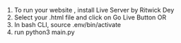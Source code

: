 1. To run your website , install Live Server by Ritwick Dey
2. Select your .html file and click on Go Live Button
    OR
1. In bash CLI, source .env/bin/activate
2. run python3 main.py
